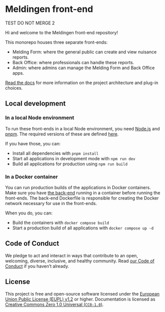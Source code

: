 # Meldingen front-end

TEST DO NOT MERGE 2

Hi and welcome to the Meldingen front-end repository!

This monorepo houses three separate front-ends:

- Melding Form: where the general public can create and view nuisance reports.
- Back Office: where professionals can handle these reports.
- Admin: where admins can manage the Melding Form and Back Office apps.

[Read the docs](./docs/README.md) for more information on the project architecture and plug-in choices.

## Local development

### In a local Node environment

To run these front-ends in a local Node environment, you need [Node.js](https://nodejs.org/) and [pnpm](https://pnpm.io/).
The required versions of these are defined [here](https://github.com/Amsterdam/meldingen-frontend/blob/main/package.json#L8).

If you have those, you can:

- Install all dependencies with `pnpm install`
- Start all applications in development mode with `npm run dev`
- Build all applications for production using `npm run build`

### In a Docker container

You can run production builds of the applications in Docker containers.
Make sure you have [the back-end](https://github.com/amsterdam/meldingen) running in a container before running the front-ends.
The back-end Dockerfile is responsible for creating the Docker network necessary for use in the front-ends.

When you do, you can:

- Build the containers with `docker compose build`
- Start a production build of all applications with `docker compose up -d`

## Code of Conduct

We pledge to act and interact in ways that contribute to an open, welcoming, diverse, inclusive, and healthy community.
Read [our Code of Conduct](https://github.com/Amsterdam/.github/blob/main/CODE_OF_CONDUCT.md) if you haven’t already.

## License

This project is free and open-source software licensed under the
[European Union Public License (EUPL) v1.2](LICENSE.md) or higher.
Documentation is licensed as [Creative Commons Zero 1.0 Universal (`CC0-1.0`)](https://creativecommons.org/publicdomain/zero/1.0/legalcode).
